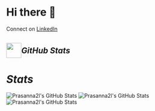# Hi there   👋

Connect on [LinkedIn](https://www.linkedin.com/in/prasanna-y-6a45b5232/)
<h2 align="left" style="display: flex; align-items: center;"><img src="GIF/stats.gif" width="40px" height="40px" style="vertical-align: middle;" align="center"><i> GitHub Stats </i>
</h2>
<h1 align="left"><em>Stats</em></h1>

<!--
<p align="center"><a href="https://iosf.in/" target="_blank"><img src="https://raw.githubusercontent.com/IndianOpenSourceFoundation/iosf-website/f38cba6cdba11cdcb90641ac192d1a36d67b6cd8/public/img/iosf-logo.svg" width="20%"></a></p>
<h1 align="center">SDET</h1>
<p align="center"><a href="https://iosf.in/" target="_blank"><img src="https://raw.githubusercontent.com/IndianOpenSourceFoundation/iosf-website/f38cba6cdba11cdcb90641ac192d1a36d67b6cd8/public/img/iosf-logo.svg" width="20%"></a></p>

**prasanna2l/prasanna2l** is a ✨ _special_ ✨ repository because its `README.md` (this file) appears on your GitHub profile.

Here are some ideas to get you started:

- 🔭 I’m currently working on ...
- 🌱 I’m currently learning ...
- 👯 I’m looking to collaborate on ...
- 🤔 I’m looking for help with ...
- 💬 Ask me about ...
- 📫 How to reach me: ...
- 😄 Pronouns: ...
- ⚡ Fun fact: ...
-->
<img src="https://github-readme-streak-stats.herokuapp.com/?user=Prasanna2l&theme=highcontrast&hide_border=true" alt="Prasanna2l's GitHub Stats" />
<img src="https://github-readme-stats.vercel.app/api?username=Prasanna2l&theme=highcontrast&show_icons=true&hide_border=true&count_private=true" alt="Prasanna2l's GitHub Stats" />
<img src="https://github-readme-stats.vercel.app/api/top-langs/?username=Prasanna2l&theme=highcontrast&show_icons=true&hide_border=true&layout=compact" alt="Prasanna2l's GitHub Stats" />

